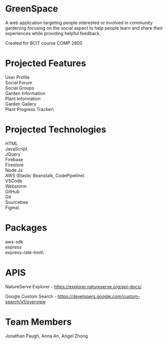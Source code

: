 # GreenSpace

A web application targeting people interested or involved in community gardening focusing on the social aspect to help people learn and share their experiences while providing helpful feedback.

Created for BCIT course COMP 2800

# Projected Features

User Profile\
Social Forum\
Social Groups\
Garden Information\
Plant Information\
Garden Gallery\
Plant Progress Tracker\

# Projected Technologies

HTML\
JavaScript\
JQuery\
Firebase\
Firestore\
Node.Js\
AWS (Elastic Beanstalk, CodePipeline)\
VSCode\
Webstorm\
GitHub\
Git\
Sourcetree\
Figma\

# Packages

aws-sdk\
express\
express-rate-limit\

# APIS

NatureServe Explorer - https://explorer.natureserve.org/api-docs/

Google Custom Search - https://developers.google.com/custom-search/v1/overview

# Team Members

Jonathan Paugh, Anna An, Angel Zhong
